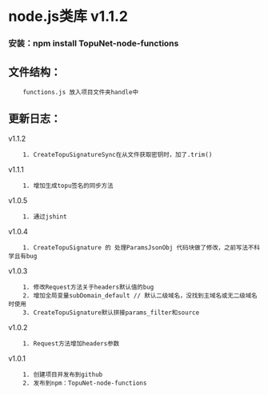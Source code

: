 # node.js类库 v1.1.2
### 安装：npm install TopuNet-node-functions

文件结构：
-------------
        functions.js 放入项目文件夹handle中

更新日志：
-------------
v1.1.2

        1. CreateTopuSignatureSync在从文件获取密钥时，加了.trim()

v1.1.1

        1. 增加生成topu签名的同步方法

v1.0.5

        1. 通过jshint

v1.0.4

        1. CreateTopuSignature 的 处理ParamsJsonObj 代码块做了修改，之前写法不科学且有bug

v1.0.3

        1. 修改Request方法关于headers默认值的bug
        2. 增加全局变量subDomain_default // 默认二级域名，没找到主域名或无二级域名时使用
        3. CreateTopuSignature默认拼接params_filter和source

v1.0.2

        1. Request方法增加headers参数

v1.0.1

        1. 创建项目并发布到github
        2. 发布到npm：TopuNet-node-functions
